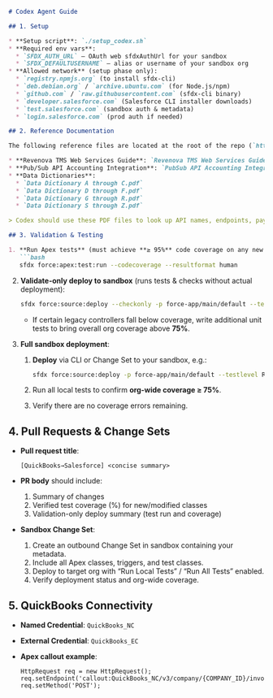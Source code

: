 ````markdown
# Codex Agent Guide

## 1. Setup

* **Setup script**: `./setup_codex.sh`
* **Required env vars**:
  * `SFDX_AUTH_URL` — OAuth web sfdxAuthUrl for your sandbox  
  * `SFDX_DEFAULTUSERNAME` — alias or username of your sandbox org
* **Allowed network** (setup phase only):
  * `registry.npmjs.org` (to install sfdx-cli)
  * `deb.debian.org` / `archive.ubuntu.com` (for Node.js/npm)
  * `github.com` / `raw.githubusercontent.com` (sfdx-cli binary)
  * `developer.salesforce.com` (Salesforce CLI installer downloads)
  * `test.salesforce.com` (sandbox auth & metadata)
  * `login.salesforce.com` (prod auth if needed)

## 2. Reference Documentation

The following reference files are located at the root of the repo (`https://github.com/Air4ce1Jr/Apex/tree/main`):

* **Revenova TMS Web Services Guide**: `Revenova TMS Web Services Guide.pdf`
* **Pub/Sub API Accounting Integration**: `PubSub API Accounting Integration.pdf`
* **Data Dictionaries**:
  * `Data Dictionary A through C.pdf`
  * `Data Dictionary D through F.pdf`
  * `Data Dictionary G through R.pdf`
  * `Data Dictionary S through Z.pdf`

> Codex should use these PDF files to look up API names, endpoints, payload structures, and field definitions when generating or testing Apex code.

## 3. Validation & Testing

1. **Run Apex tests** (must achieve **≥ 95%** code coverage on any new or modified classes):
   ```bash
   sfdx force:apex:test:run --codecoverage --resultformat human
````

2. **Validate-only deploy to sandbox** (runs tests & checks without actual deployment):

   ```bash
   sfdx force:source:deploy --checkonly -p force-app/main/default --testlevel RunLocalTests
   ```

   * If certain legacy controllers fall below coverage, write additional unit tests to bring overall org coverage above **75%**.

3. **Full sandbox deployment**:

   1. **Deploy** via CLI or Change Set to your sandbox, e.g.:

      ```bash
      sfdx force:source:deploy -p force-app/main/default --testlevel RunLocalTests
      ```
   2. Run all local tests to confirm **org-wide coverage ≥ 75%**.
   3. Verify there are no coverage errors remaining.

## 4. Pull Requests & Change Sets

* **Pull request title**:

  ```
  [QuickBooks→Salesforce] <concise summary>
  ```

* **PR body** should include:

  1. Summary of changes
  2. Verified test coverage (%) for new/modified classes
  3. Validation-only deploy summary (test run and coverage)

* **Sandbox Change Set**:

  1. Create an outbound Change Set in sandbox containing your metadata.
  2. Include all Apex classes, triggers, and test classes.
  3. Deploy to target org with “Run Local Tests” / “Run All Tests” enabled.
  4. Verify deployment status and org-wide coverage.

## 5. QuickBooks Connectivity

* **Named Credential**: `QuickBooks_NC`
* **External Credential**: `QuickBooks_EC`
* **Apex callout example**:

  ```apex
  HttpRequest req = new HttpRequest();
  req.setEndpoint('callout:QuickBooks_NC/v3/company/{COMPANY_ID}/invoice');
  req.setMethod('POST');
  ```

```
```
